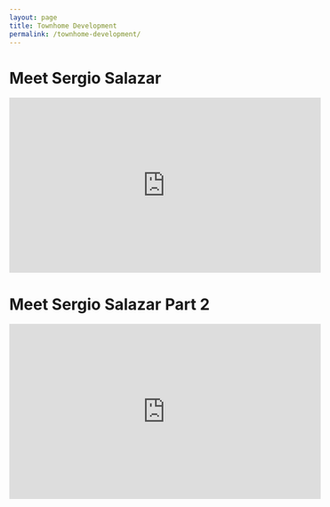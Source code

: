 ```yaml
---
layout: page
title: Townhome Development
permalink: /townhome-development/
---
```


# Meet Sergio Salazar

<iframe width="560" height="315" src="https://www.youtube.com/embed/e-apPI6OFbQ" frameborder="0" allow="accelerometer; autoplay; encrypted-media; gyroscope; picture-in-picture" allowfullscreen></iframe>

# Meet Sergio Salazar Part 2

<iframe width="560" height="315" src="https://www.youtube.com/embed/T37sXOkRnCM" frameborder="0" allow="accelerometer; autoplay; encrypted-media; gyroscope; picture-in-picture" allowfullscreen></iframe>
<br>
